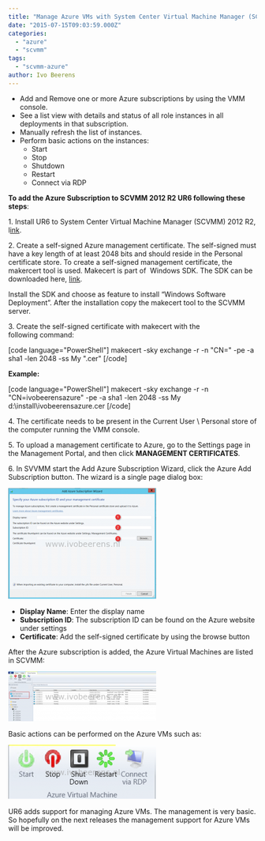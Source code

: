 ```yaml
---
title: "Manage Azure VMs with System Center Virtual Machine Manager (SCVMM)"
date: "2015-07-15T09:03:59.000Z"
categories: 
  - "azure"
  - "scvmm"
tags: 
  - "scvmm-azure"
author: Ivo Beerens
---
```


- Add and Remove one or more Azure subscriptions by using the VMM console.
- See a list view with details and status of all role instances in all deployments in that subscription.
- Manually refresh the list of instances.
- Perform basic actions on the instances:
    - Start
    - Stop
    - Shutdown
    - Restart
    - Connect via RDP

**To add the Azure Subscription to SCVMM 2012 R2 UR6 following these steps**:

1\. Install UR6 to System Center Virtual Machine Manager (SCVMM) 2012 R2, l[ink](https://support.microsoft.com/en-us/kb/3050317).

2\. Create a self-signed Azure management certificate. The self-signed must have a key length of at least 2048 bits and should reside in the Personal certificate store. To create a self-signed management certificate, the makercert tool is used. Makecert is part of  Windows SDK. The SDK can be downloaded here, [link](http://www.microsoft.com/en-us/download/details.aspx?id=8279).

Install the SDK and choose as feature to install “Windows Software Deployment”. After the installation copy the makecert tool to the SCVMM server.

3\. Create the self-signed certificate with makecert with the following command:

\[code language="PowerShell"\] makecert -sky exchange -r -n "CN=<CertificateName>" -pe -a sha1 -len 2048 -ss My "<CertificateName>.cer" \[/code\]

**Example:**

\[code language="PowerShell"\] makecert -sky exchange -r -n "CN=ivobeerensazure" -pe -a sha1 -len 2048 -ss My d:\\install\\ivobeerensazure.cer \[/code\]

4. The certificate needs to be present in the Current User \\ Personal store of the computer running the VMM console.

5\. To upload a management certificate to Azure, go to the Settings page in the Management Portal, and then click **MANAGEMENT CERTIFICATES**.

6\. In SVVMM start the Add Azure Subscription Wizard, click the Azure Add Subscription button. The wizard is a single page dialog box:

[![SCVMM](images/SCVMM-300x224.png)](images/SCVMM.png)

- **Display Name**: Enter the display name
- **Subscription ID**: The subscription ID can be found on the Azure website under settings
- **Certificate**: Add the self-signed certificate by using the browse button

After the Azure subscription is added, the Azure Virtual Machines are listed in SCVMM:

[![azure](images/azure-300x101.png)](images/azure.png)

Basic actions can be performed on the Azure VMs such as:

[![stopstart](images/stopstart-300x109.png)](images/stopstart.png)

UR6 adds support for managing Azure VMs. The management is very basic. So hopefully on the next releases the management support for Azure VMs will be improved.



